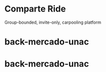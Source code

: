 Comparte Ride
=============

Group-bounded, invite-only, carpooling platform
# back-mercado-unac
# back-mercado-unac

